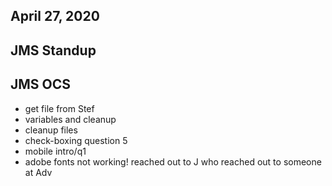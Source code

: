 ## April 27, 2020

## JMS Standup

## JMS OCS
- get file from Stef
- variables and cleanup
- cleanup files
- check-boxing question 5
- mobile intro/q1
- adobe fonts not working! reached out to J who reached out to someone at Adv

